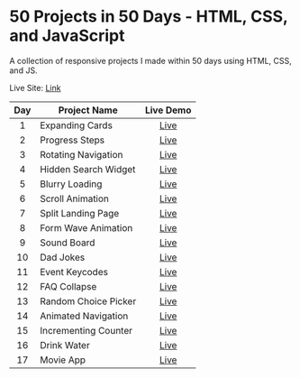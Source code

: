 # 50 Projects in 50 Days - HTML, CSS, and JavaScript

A collection of responsive projects I made within 50 days using HTML, CSS, and JS.

Live Site: [Link](https://50-projects-in-50-days-fidellim.netlify.app/)

| Day | Project Name         |                                       Live Demo                                       |
| :-: | -------------------- | :-----------------------------------------------------------------------------------: |
|  1  | Expanding Cards      |    [Live](https://50-projects-in-50-days-fidellim.netlify.app/expanding%20cards/)     |
|  2  | Progress Steps       |     [Live](https://50-projects-in-50-days-fidellim.netlify.app/progress%20steps/)     |
|  3  | Rotating Navigation  |  [Live](https://50-projects-in-50-days-fidellim.netlify.app/rotating%20navigation/)   |
|  4  | Hidden Search Widget | [Live](https://50-projects-in-50-days-fidellim.netlify.app/hidden%20search%20widget/) |
|  5  | Blurry Loading       |     [Live](https://50-projects-in-50-days-fidellim.netlify.app/blurry%20loading/)     |
|  6  | Scroll Animation     |    [Live](https://50-projects-in-50-days-fidellim.netlify.app/scroll%20animation/)    |
|  7  | Split Landing Page   |  [Live](https://50-projects-in-50-days-fidellim.netlify.app/split%20landing%20page/)  |
|  8  | Form Wave Animation  | [Live](https://50-projects-in-50-days-fidellim.netlify.app/form%20wave%20animation/)  |
|  9  | Sound Board          |      [Live](https://50-projects-in-50-days-fidellim.netlify.app/sound%20board/)       |
| 10  | Dad Jokes            |       [Live](https://50-projects-in-50-days-fidellim.netlify.app/dad%20jokes/)        |
| 11  | Event Keycodes       |     [Live](https://50-projects-in-50-days-fidellim.netlify.app/event%20keycodes/)     |
| 12  | FAQ Collapse         |      [Live](https://50-projects-in-50-days-fidellim.netlify.app/faq%20collapse/)      |
| 13  | Random Choice Picker | [Live](https://50-projects-in-50-days-fidellim.netlify.app/random%20choice%20picker/) |
| 14  | Animated Navigation  |  [Live](https://50-projects-in-50-days-fidellim.netlify.app/animated%20navigation/)   |
| 15  | Incrementing Counter |  [Live](https://50-projects-in-50-days-fidellim.netlify.app/incrementing%20counter/)  |
| 16  | Drink Water          |      [Live](https://50-projects-in-50-days-fidellim.netlify.app/drink%20water/)       |
| 17  | Movie App            |       [Live](https://50-projects-in-50-days-fidellim.netlify.app/movie%20app/)        |
